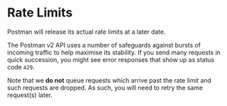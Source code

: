 # Rate Limits

Postman will release its actual rate limits at a later date.&#x20;

The Postman v2 API uses a number of safeguards against bursts of incoming traffic to help maximise its stability. If you send many requests in quick succession, you might see error responses that show up as status code `429`.

Note that we **do not** queue requests which arrive past the rate limit and such requests are dropped. As such, you will need to retry the same request(s) later.
